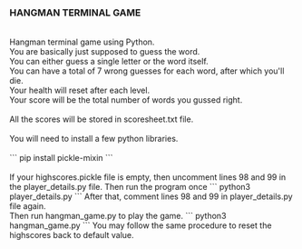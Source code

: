 ### HANGMAN TERMINAL GAME
<br />
Hangman terminal game using Python.<br />
You are basically just supposed to guess the word.<br />
You can either guess a single letter or the word itself.<br />
You can have a total of 7 wrong guesses for each word, after which you'll die.<br />
Your health will reset after each level.<br />
Your score will be the total number of words you gussed right.<br />
<br />
All the scores will be stored in scoresheet.txt file.<br />
<br />
You will need to install a few python libraries.<br />
<br />
```
pip install pickle-mixin
```
<br /> <br />
If your highscores.pickle file is empty, then uncomment lines 98 and 99 in the player_details.py file.
Then run the program once
```
python3 player_details.py
```
After that, comment lines 98 and 99 in player_details.py file again.<br />
Then run hangman_game.py to play the game.
```
python3 hangman_game.py
```
You may follow the same procedure to reset the highscores back to default value.
